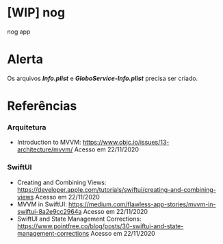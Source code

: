 # [WIP] nog
nog app

# Alerta

Os arquivos ***Info.plist*** e ***GloboService-Info.plist*** precisa ser criado.

# Referências

### Arquitetura

* Introduction to MVVM: https://www.objc.io/issues/13-architecture/mvvm/ Acesso em 22/11/2020

### SwiftUI

* Creating and Combining Views: https://developer.apple.com/tutorials/swiftui/creating-and-combining-views Acesso em 22/11/2020
* MVVM in SwiftUI: https://medium.com/flawless-app-stories/mvvm-in-swiftui-8a2e9cc2964a Acesso em 22/11/2020
* SwiftUI and State Management Corrections: https://www.pointfree.co/blog/posts/30-swiftui-and-state-management-corrections Acesso em 22/11/2020
